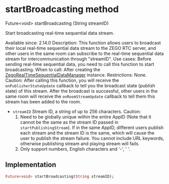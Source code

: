 


# startBroadcasting method








Future&lt;void> startBroadcasting
(String streamID)





<p>Start broadcasting real-time sequential data stream.</p>
<p>Available since: 2.14.0
Description: This function allows users to broadcast their local real-time sequential data stream to the ZEGO RTC server, and other users in the same room can subscribe to the real-time sequential data stream for intercommunication through "streamID".
Use cases: Before sending real-time sequential data, you need to call this function to start broadcasting.
When to call: After creating the <a href="../../zego_uikit_prebuilt_live_audio_room/ZegoRealTimeSequentialDataManager-class.md">ZegoRealTimeSequentialDataManager</a> instance.
Restrictions: None.
Caution: After calling this function, you will receive the <code>onPublisherStateUpdate</code> callback to tell you the broadcast state (publish state) of this stream. After the broadcast is successful, other users in the same room will receive the <code>onRoomStreamUpdate</code> callback to tell them this stream has been added to the room.</p>
<ul>
<li><code>streamID</code> Stream ID, a string of up to 256 characters.
Caution:
<ol>
<li>Need to be globally unique within the entire AppID (Note that it cannot be the same as the stream ID passed in <code>startPublishingStream</code>). If in the same AppID, different users publish each stream and the stream ID is the same, which will cause the user to publish the stream failure. You cannot include URL keywords, otherwise publishing stream and playing stream will fails.</li>
<li>Only support numbers, English characters and '-', '&nbsp;'.</li>
</ol>
</li>
</ul>



## Implementation

```dart
Future<void> startBroadcasting(String streamID);
```







